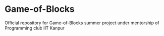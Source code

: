 # Game-of-Blocks
Official repository for Game-of-Blocks summer project under mentorship of Programming club IIT Kanpur
